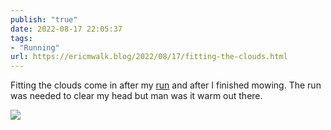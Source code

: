 ```yaml
---
publish: "true"
date: 2022-08-17 22:05:37
tags:
- "Running"
url: https://ericmwalk.blog/2022/08/17/fitting-the-clouds.html
---
```

Fitting the clouds come in after my [run](http://www.strava.com/activities/7656304962) and after I finished mowing. The run was needed to clear my head but man was it warm out there.

![](https://ericmwalk.blog/uploads/2022/cc7f920443.jpg)
